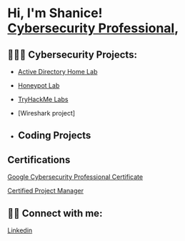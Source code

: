 <h1>Hi, I'm Shanice! <br/><a href="https://linkedin.com/in/shanice-o-615462121">Cybersecurity Professional</a>, 

<h2>👩🏾‍💻  Cybersecurity Projects:</h2>

  - [Active Directory Home Lab](https://github.com/sorgille/Active-Directory-Lab)
  - [Honeypot Lab](https://github.com/sorgille/Honeynet-Lab/tree/main)
  - [TryHackMe Labs](https://github.com/sorgille/FakeBank-Hacking-Project)
  - [Wireshark project]

  - <h2>Coding Projects<h2>
<h2>Certifications</h2>

  [Google Cybersecurity Professional Certificate](https://www.credly.com/badges/ebcd183f-1695-48a0-a88b-0508e81ebee6)
  
  [Certified Project Manager](https://www.credly.com/earner/earned/badge/5189f84f-77cd-4a96-9a52-5dbd0868c838)


<h2> 🤳🏾 Connect with me:</h2>


[Linkedin](https://linkedin.com/in/shanice-o-615462121)

